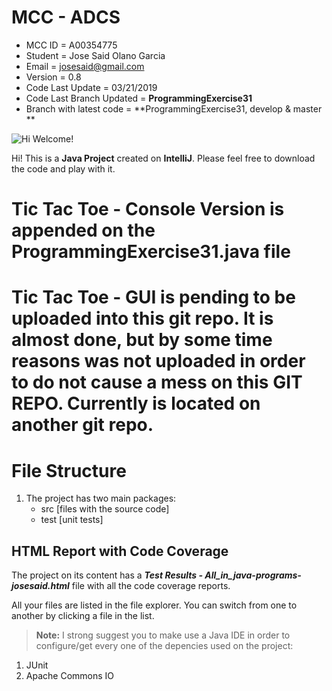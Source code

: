 # MCC  - ADCS
- MCC ID = A00354775
- Student = Jose Said Olano Garcia
- Email = josesaid@gmail.com
- Version = 0.8
- Code Last Update = 03/21/2019
- Code Last Branch Updated = **ProgrammingExercise31** 
- Branch with latest code = **ProgrammingExercise31, develop & master **

![Hi Welcome!](https://media.licdn.com/dms/image/C5603AQFuzyxDcgtVDA/profile-displayphoto-shrink_200_200/0?e=1555545600&v=beta&t=je_7Hee8iktvST7FB1vTbM2yw_manVPspO2Vv1vlFrQ)


Hi! This is a **Java Project** created on **IntelliJ**. Please feel free to download the code and play with it.

# Tic Tac Toe - Console Version is appended on the ProgrammingExercise31.java file
# Tic Tac Toe - GUI is pending to be uploaded into this git repo. It is almost done, but by some time reasons was not uploaded in order to do not cause a mess on this GIT REPO. Currently is located on another git repo.
# File Structure

 1. The project has two main packages:
	 - src [files with the source code]
	 - test [unit tests]

## HTML Report with Code Coverage

The project on its content has a ***Test Results - All_in_java-programs-josesaid.html*** file with all the code coverage reports.

All your files are listed in the file explorer. You can switch from one to another by clicking a file in the list.


> **Note:** I strong suggest you to make use a Java IDE in order to configure/get every one of the depencies used on the project:

 1. JUnit
 2. Apache Commons IO

